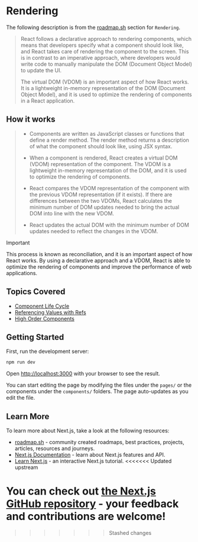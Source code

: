 # Rendering

The following description is from the [roadmap.sh](https://roadmap.sh/react) section for `Rendering`.

<blockquote>
React follows a declarative approach to rendering components, which means that developers specify what a component should look like, and React takes care of rendering the component to the screen. This is in contrast to an imperative approach, where developers would write code to manually manipulate the DOM (Document Object Model) to update the UI.

The virtual DOM (VDOM) is an important aspect of how React works. It is a lightweight in-memory representation of the DOM (Document Object Model), and it is used to optimize the rendering of components in a React application.

</blockquote>

## How it works

<blockquote>

-   Components are written as JavaScript classes or functions that define a render method. The render method returns a description of what the component should look like, using JSX syntax.

-   When a component is rendered, React creates a virtual DOM (VDOM) representation of the component. The VDOM is a lightweight in-memory representation of the DOM, and it is used to optimize the rendering of components.

-   React compares the VDOM representation of the component with the previous VDOM representation (if it exists). If there are differences between the two VDOMs, React calculates the minimum number of DOM updates needed to bring the actual DOM into line with the new VDOM.

-   React updates the actual DOM with the minimum number of DOM updates needed to reflect the changes in the VDOM.

</blockquote>

> [!IMPORTANT]  
> This process is known as reconciliation, and it is an important aspect of how React works. By using a declarative approach and a VDOM, React is able to optimize the rendering of components and improve the performance of web applications.

## Topics Covered

-   [Component Life Cycle](https://projects.wojtekmaj.pl/react-lifecycle-methods-diagram/)
-   [Referencing Values with Refs](https://react.dev/learn/referencing-values-with-refs)
-   [High Order Components](https://blog.rocketseat.com.br/higher-order-components-hocs-no-react-e-react-native/)

## Getting Started

First, run the development server:

```bash
npm run dev
```

Open [http://localhost:3000](http://localhost:3000) with your browser to see the result.

You can start editing the page by modifying the files under the `pages/` or the components under the `components/` folders. The page auto-updates as you edit the file.

## Learn More

To learn more about Next.js, take a look at the following resources:

-   [roadmap.sh](https://roadmap.sh/) - community created roadmaps, best practices, projects, articles, resources and journeys.
-   [Next.js Documentation](https://nextjs.org/docs) - learn about Next.js features and API.
-   [Learn Next.js](https://nextjs.org/learn) - an interactive Next.js tutorial.
<<<<<<< Updated upstream

You can check out [the Next.js GitHub repository](https://github.com/vercel/next.js) - your feedback and contributions are welcome!
=======
>>>>>>> Stashed changes
